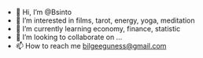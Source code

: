 - 👋 Hi, I’m @Bsinto
- 👀 I’m interested in films, tarot, energy, yoga, meditation
- 🌱 I’m currently learning economy, finance, statistic
- 💞️ I’m looking to collaborate on ...
- 📫 How to reach me bilgeeguness@gmail.com

<!---
Bsinto/Bsinto is a ✨ special ✨ repository because its `README.md` (this file) appears on your GitHub profile.
You can click the Preview link to take a look at your changes.
--->
